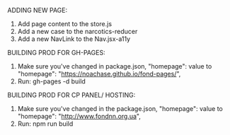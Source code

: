 ADDING NEW PAGE:

1. Add page content to the store.js
2. Add a new case to the narcotics-reducer 
3. Add a new NavLink to the Nav.jsx-a11y

BUILDING PROD FOR GH-PAGES:

1. Make sure you've changed in package.json, "homepage": value to "homepage": "https://noachase.github.io/fond-pages/",
2. Run: gh-pages -d build

BUILDING PROD FOR CP PANEL/ HOSTING:

1. Make sure you've changed in the package.json, "homepage": value to "homepage": "http://www.fondnn.org.ua",
2. Run: npm run build